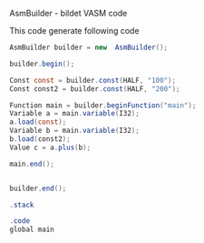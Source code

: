 AsmBuilder - bildet VASM code


This code generate following code

```java
AsmBuilder builder = new  AsmBuilder();

builder.begin();

Const const = builder.const(HALF, "100");
Const const2 = builder.const(HALF, "200");

Function main = builder.beginFunction("main");
Variable a = main.variable(I32);
a.load(const);
Variable b = main.variable(I32);
b.load(const2);
Value c = a.plus(b);

main.end();


builder.end();
```


```java
.stack

.code
global main

```

